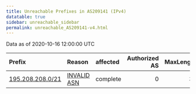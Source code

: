 ```yaml
---
title: Unreachable Prefixes in AS209141 (IPv4)
datatable: true
sidebar: unreachable_sidebar
permalink: unreachable_AS209141-v4.html
---
```


Data as of 2020-10-16 12:00:00 UTC


<div class="datatable-begin"></div>

| Prefix                                                     | Reason                                                                                                   | affected   |   Authorized AS |   MaxLength | Anchor                                         |   unreachable /24s |
|:-----------------------------------------------------------|:---------------------------------------------------------------------------------------------------------|:-----------|----------------:|------------:|:-----------------------------------------------|-------------------:|
| [195.208.208.0/21](https://stat.ripe.net/195.208.208.0/21) | [INVALID ASN](https://rpki-validator.ripe.net/announcement-preview?asn=AS209141&prefix=195.208.208.0/21) | complete   |               0 |          32 | [RIPE](unreachable_RIPE_NCC_RPKI_Root-v4.html) |                  8 |

<div class="datatable-end"></div>